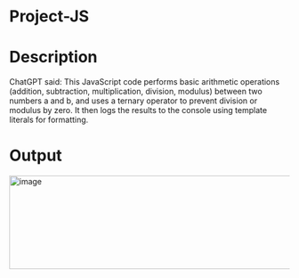 # Project-JS
# Description
ChatGPT said:
This JavaScript code performs basic arithmetic operations (addition, subtraction, multiplication, division, modulus) between two numbers a and b, and uses a ternary operator to prevent division or modulus by zero. It then logs the results to the console using template literals for formatting.
# Output
<img width="643" height="168" alt="image" src="https://github.com/user-attachments/assets/b11525e8-99cd-4d80-a28f-e21afa8f2592" />
